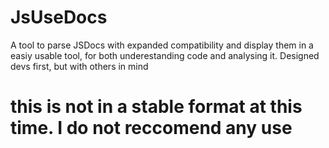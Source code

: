 # JsUseDocs
A tool to parse JSDocs with expanded compatibility and display them in a easiy usable tool, for both underestanding code and analysing it. Designed devs first, but with others in mind

# this is not in a stable format at this time. I do not reccomend any use
